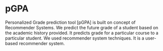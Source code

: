 # pGPA
Personalized Grade prediction tool [pGPA] is built on concept of Recommender Systems. We predict the future grade of a student based on the academic history provided. It predicts grade for a particular course to a particular student. We used recommender system techniques. It is a user-based recommender system. 

